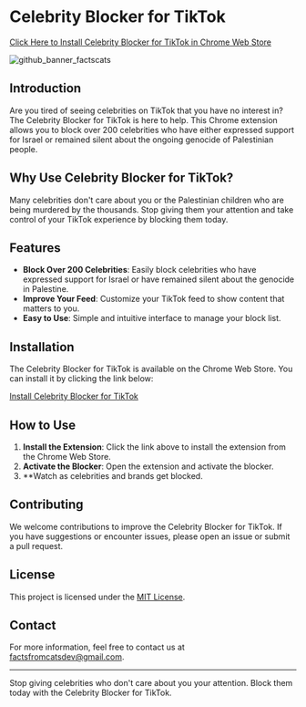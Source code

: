 # Celebrity Blocker for TikTok

[Click Here to Install Celebrity Blocker for TikTok in Chrome Web Store](https://chromewebstore.google.com/detail/tiktok-celebrity-blocker/gjlpoampikdnneonedjjgofgcgihkpoo)

![github_banner_factscats](https://github.com/FactsFromCats/FactsFromCats/assets/169418602/0b78bd7c-b864-4a60-b208-292eaf6beec4)

## Introduction

Are you tired of seeing celebrities on TikTok that you have no interest in? The Celebrity Blocker for TikTok is here to help. This Chrome extension allows you to block over 200 celebrities who have either expressed support for Israel or remained silent about the ongoing genocide of Palestinian people. 

## Why Use Celebrity Blocker for TikTok?

Many celebrities don't care about you or the Palestinian children who are being murdered by the thousands. Stop giving them your attention and take control of your TikTok experience by blocking them today.

## Features

- **Block Over 200 Celebrities**: Easily block celebrities who have expressed support for Israel or have remained silent about the genocide in Palestine.
- **Improve Your Feed**: Customize your TikTok feed to show content that matters to you.
- **Easy to Use**: Simple and intuitive interface to manage your block list.

## Installation

The Celebrity Blocker for TikTok is available on the Chrome Web Store. You can install it by clicking the link below:

[Install Celebrity Blocker for TikTok](https://chromewebstore.google.com/detail/tiktok-celebrity-blocker/gjlpoampikdnneonedjjgofgcgihkpoo)

## How to Use

1. **Install the Extension**: Click the link above to install the extension from the Chrome Web Store.
2. **Activate the Blocker**: Open the extension and activate the blocker.
3. **Watch as celebrities and brands get blocked.

## Contributing

We welcome contributions to improve the Celebrity Blocker for TikTok. If you have suggestions or encounter issues, please open an issue or submit a pull request.

## License

This project is licensed under the [MIT License](LICENSE).

## Contact

For more information, feel free to contact us at [factsfromcatsdev@gmail.com](mailto:factsfromcatsdev@gmail.com).

---

Stop giving celebrities who don't care about you your attention. Block them today with the Celebrity Blocker for TikTok.

<!--
**FactsFromCats/FactsFromCats** is a ✨ _special_ ✨ repository because its `README.md` (this file) appears on your GitHub profile.

Here are some ideas to get you started:

- 🔭 I’m currently working on ...
- 🌱 I’m currently learning ...
- 👯 I’m looking to collaborate on ...
- 🤔 I’m looking for help with ...
- 💬 Ask me about ...
- 📫 How to reach me: ...
- 😄 Pronouns: ...
- ⚡ Fun fact: ...
-->
